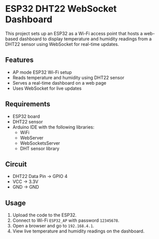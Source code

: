 # ESP32 DHT22 WebSocket Dashboard

This project sets up an ESP32 as a Wi-Fi access point that hosts a web-based dashboard to display temperature and humidity readings from a DHT22 sensor using WebSocket for real-time updates.

## Features

- AP mode ESP32 Wi-Fi setup
- Reads temperature and humidity using DHT22 sensor
- Serves a real-time dashboard on a web page
- Uses WebSocket for live updates

## Requirements

- ESP32 board
- DHT22 sensor
- Arduino IDE with the following libraries:
  - WiFi
  - WebServer
  - WebSocketsServer
  - DHT sensor library

## Circuit

- DHT22 Data Pin -> GPIO 4
- VCC -> 3.3V
- GND -> GND

## Usage

1. Upload the code to the ESP32.
2. Connect to Wi-Fi `ESP32_AP` with password `12345678`.
3. Open a browser and go to `192.168.4.1`.
4. View live temperature and humidity readings on the dashboard.
